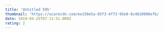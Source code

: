 ```yaml
---
title: 'Untitled 595'
thumbnail: 'https://ucarecdn.com/ee158e5a-03f3-4f73-95e8-8c4620908efb/'
date: 2019-04-25T07:11:51.000Z
rating: 2
---
```

